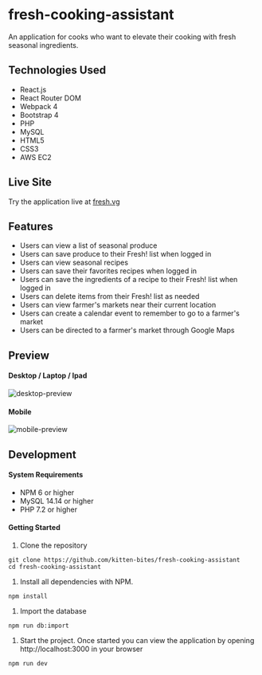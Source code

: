 # fresh-cooking-assistant
An application for cooks who want to elevate their cooking with fresh seasonal ingredients.

## Technologies Used
- React.js
- React Router DOM
- Webpack 4
- Bootstrap 4
- PHP
- MySQL
- HTML5
- CSS3
- AWS EC2

## Live Site

Try the application live at [fresh.vg](https://fresh.vg)

## Features

- Users can view a list of seasonal produce
- Users can save produce to their Fresh! list when logged in
- Users can view seasonal recipes
- Users can save their favorites recipes when logged in
- Users can save the ingredients of a recipe to their Fresh! list when logged in
- Users can delete items from their Fresh! list as needed
- Users can view farmer's markets near their current location
- Users can create a calendar event to remember to go to a farmer's market
- Users can be directed to a farmer's market through Google Maps

## Preview

#### Desktop / Laptop / Ipad

![desktop-preview](https://user-images.githubusercontent.com/36774670/70952187-5bd2c680-201a-11ea-8f11-281a2d0bc7f5.png)

#### Mobile

![mobile-preview](https://user-images.githubusercontent.com/36774670/70952188-5bd2c680-201a-11ea-98aa-9de95c2a57df.png)

## Development

#### System Requirements

- NPM 6 or higher
- MySQL 14.14 or higher
- PHP 7.2 or higher

#### Getting Started

1. Clone the repository

  ```shell
  git clone https://github.com/kitten-bites/fresh-cooking-assistant
  cd fresh-cooking-assistant
  ```

1. Install all dependencies with NPM.
 
  ```shell
  npm install
  ```
   
1. Import the database

  ```shell
  npm run db:import
  ```

1. Start the project. Once started you can view the application by opening http://localhost:3000 in your browser
  ```shell
  npm run dev
  ```
